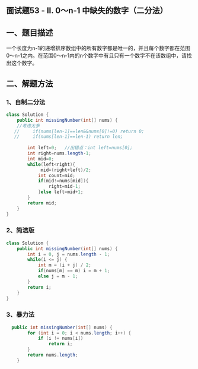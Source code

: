 ## 面试题53 - II. 0～n-1 中缺失的数字（二分法）

## 一、题目描述

一个长度为n-1的递增排序数组中的所有数字都是唯一的，并且每个数字都在范围0～n-1之内。在范围0～n-1内的n个数字中有且只有一个数字不在该数组中，请找出这个数字。





## 二、解题方法

### 1、自制二分法

```Java
class Solution {
    public int missingNumber(int[] nums) {
	//考虑太多
   //     if(nums[len-1]==len&&nums[0]!=0) return 0;
   //     if(nums[len-1]==len-1) return len;
        
        int left=0;   //出错点：int left=nums[0];
        int right=nums.length-1;
        int mid=0;
        while(left<right){
             mid=(right+left)/2;
            int count=mid;
            if(mid!=nums[mid]){
                right=mid-1;
            }else left=mid+1;
        }
        return mid;
    }
}
```

### 2、简洁版

```Java
class Solution {
    public int missingNumber(int[] nums) {
        int i = 0, j = nums.length - 1;
        while(i <= j) {
            int m = (i + j) / 2;
            if(nums[m] == m) i = m + 1;
            else j = m - 1;
        }
        return i;
    }
}
```

### 3、暴力法

```Java
  public int missingNumber(int[] nums) {
        for (int i = 0; i < nums.length; i++) {
            if (i != nums[i])
                return i;
        }
        return nums.length;
    }
```

